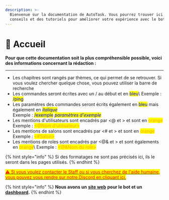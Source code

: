 ```yaml
---
description: >-
  Bienvenue sur la documentation de AutoTask. Vous pourrez trouver ici des
  conseils et des tutoriels pour améliorer votre expérience avec le bot.
---
```


# 📌 Accueil

**Pour que cette documentation soit la plus compréhensible possible, voici des informations concernant la rédaction :**

****

* Les chapitres sont rangés par thèmes, ce qui permet de se retrouver. Si vous voulez chercher quelque chose, vous pouvez utiliser la barre de recherche
* Les commandes seront écrites avec un / au début et en <mark style="color:blue;">bleu</mark>\ <mark style="color:blue;"></mark>Exemple : <mark style="color:blue;">/ping</mark>
* Les paramètres des commandes seront écrits également en <mark style="color:blue;">bleu</mark> mais également en _<mark style="color:blue;">italique</mark>_\
  Exemple : <mark style="color:blue;">/exemple</mark> <mark style="color:blue;"></mark>_<mark style="color:blue;">paramètres d'exemple</mark>_
* Les mentions d'utilisateurs sont encadrés par <@ et > et sont en <mark style="color:orange;">orange</mark>\
  Exemple : <mark style="color:orange;"><@Nom d'utilisateur></mark>
* Les mentions de salons sont encadrés par <# et > et sont en <mark style="color:orange;">orange</mark>\
  Exemple : <mark style="color:orange;"><#Salon></mark>
* Les mentions de roles sont encadrés par <@& et > et sont égalements en <mark style="color:orange;">orange</mark>\ <mark style="color:orange;"></mark>Exemple : <mark style="color:orange;"><@\&Nom du role></mark>

{% hint style="info" %}
Si des formatages ne sont pas précisés ici, ils le seront dans les pages utilisés.
{% endhint %}

<mark style="color:red;"></mark>[<mark style="color:red;">⚠️ Si vous voulez contacter le Staff ou si vous cherchez de l'aide humaine, vous pouvez vous rendre sur notre Discord en cliquant ici.</mark>](https://discord.gg/bY2Xn6ntSy)<mark style="color:red;"></mark>

{% hint style="info" %}
**Nous avons un** [**site web**](https://zygocraft.com) **pour le bot et un** [**dashboard**](https://zygocraft.com/dashboard)**.**
{% endhint %}
